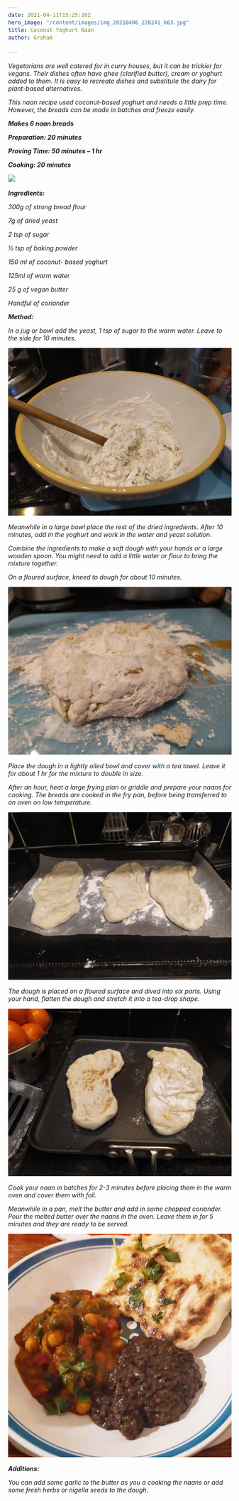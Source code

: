 ```yaml
---
date: 2021-04-11T15:25:20Z
hero_image: "/content/images/img_20210406_220241_663.jpg"
title: Coconut Yoghurt Naan
author: Graham

---
```

_Vegetarians are well catered for in curry houses, but it can be trickier for vegans. Their dishes often have ghee (clarified butter), cream or yoghurt added to them. It is easy to recreate dishes and substitute the dairy for plant-based alternatives._

_This naan recipe used coconut-based yoghurt and needs a little prep time. However, the breads can be made in batches and freeze easily._

**_Makes 6 naan breads_**

**_Preparation: 20 minutes_**

**_Proving Time: 50 minutes – 1 hr_**

**_Cooking: 20 minutes_**

![](/content/images/img_20210406_211643.jpg)

**_Ingredients:_**

_300g of strong bread flour_

_7g of dried yeast_

_2 tsp of sugar_

_½ tsp of baking powder_

_150 ml of coconut- based yoghurt_

_125ml of warm water_

_25 g of vegan butter_

_Handful of coriander_

**_Method:_**

_In a jug or bowl add the yeast, 1 tsp of sugar to the warm water. Leave to the side for 10 minutes._

![](/content/images/img_20210406_174704.jpg)

_Meanwhile in a large bowl place the rest of the dried ingredients. After 10 minutes, add in the yoghurt and work in the water and yeast solution._

_Combine the ingredients to make a soft dough with your hands or a large wooden spoon. You might need to add a little water or flour to bring the mixture together._

_On a floured surface, kneed to dough for about 10 minutes._

![](/content/images/img_20210406_175015.jpg)

_Place the dough in a lightly oiled bowl and cover with a tea towel. Leave it for about 1 hr for the mixture to double in size._

_After an hour, heat a large frying plan or griddle and prepare your naans for cooking. The breads are cooked in the fry pan, before being transferred to an oven on low temperature._

![](/content/images/img_20210406_203536.jpg)

_The dough is placed on a floured surface and dived into six parts. Using your hand, flatten the dough and stretch it into a tea-drop shape._

![](/content/images/img_20210406_204631.jpg)

_Cook your naan in batches for 2-3 minutes before placing them in the warm oven and cover them with foil._

_Meanwhile in a pan, melt the butter and add in some chopped coriander. Pour the melted butter over the naans in the oven. Leave them in for 5 minutes and they are ready to be served._

![](/content/images/img_20210406_220440_907.jpg)

**_Additions:_**

_You can add some garlic to the butter as you a cooking the naans or add some fresh herbs or nigella seeds to the dough._